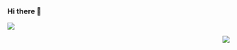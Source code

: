 ### Hi there 👋
<p align="left">
  <img src="https://github-readme-stats.vercel.app/api?username=dariusdinu&show_icons=true&theme=gruvbox">
</p>
<p align="right">
  <img src="https://github-readme-stats.vercel.app/api/top-langs/?username=dariusdinu&layout=compact&theme=gruvbox">
</p>

<!--
**dariusdinu/dariusdinu** is a ✨ _special_ ✨ repository because its `README.md` (this file) appears on your GitHub profile.
<div align="center">![Anurag's GitHub stats](https://github-readme-stats.vercel.app/api?username=dariusdinu&show_icons=true&theme=gruvbox)</div>
<div align="center"> [![Top Langs]()](https://github.com/anuraghazra/github-readme-stats)</div>
Here are some ideas to get you started:

- 🔭 I’m currently working on ...
- 🌱 I’m currently learning ...
- 👯 I’m looking to collaborate on ...
- 🤔 I’m looking for help with ...
- 💬 Ask me about ...
- 📫 How to reach me: ...
- 😄 Pronouns: ...
- ⚡ Fun fact: ...
-->
